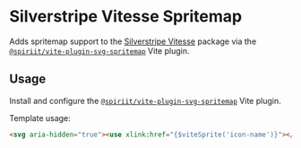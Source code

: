 # Silverstripe Vitesse Spritemap

Adds spritemap support to the [Silverstripe Vitesse](https://github.com/bigfork/silverstripe-vitesse) package via the [`@spiriit/vite-plugin-svg-spritemap`](https://github.com/SpiriitLabs/vite-plugin-svg-spritemap) Vite plugin.

## Usage

Install and configure the [`@spiriit/vite-plugin-svg-spritemap`](https://github.com/SpiriitLabs/vite-plugin-svg-spritemap) Vite plugin.

Template usage:

```html
<svg aria-hidden="true"><use xlink:href="{$viteSprite('icon-name')}"></use></svg>
```
